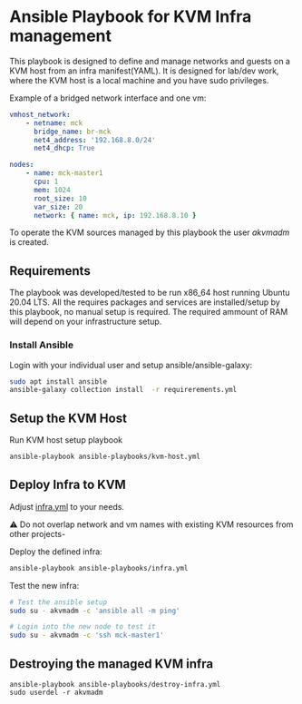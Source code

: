 # Ansible Playbook for KVM Infra management
This playbook is designed to define and manage networks and guests on a KVM host from an infra manifest(YAML). It is designed for lab/dev work, where the KVM host is a local machine and you have sudo privileges.

Example of a bridged network interface and one vm:
```yaml
vmhost_network:
    - netname: mck
      bridge_name: br-mck
      net4_address: '192.168.8.0/24'
      net4_dhcp: True

nodes:
    - name: mck-master1    
      cpu: 1
      mem: 1024
      root_size: 10
      var_size: 20
      network: { name: mck, ip: 192.168.8.10 }
```    

To operate the KVM sources managed by this playbook the user _akvmadm_ is created.


## Requirements
The playbook was developed/tested to be run x86_64 host running Ubuntu 20.04 LTS.
All the requires packages and services are installed/setup by this playbook, no manual setup is required. The required ammount of RAM will depend on your infrastructure setup.

### Install Ansible
Login with your individual user and setup ansible/ansible-galaxy:
```sh
sudo apt install ansible
ansible-galaxy collection install  -r requirerements.yml
```
## Setup the KVM Host
Run KVM host setup playbook
```sh
ansible-playbook ansible-playbooks/kvm-host.yml
```
## Deploy Infra to KVM
Adjust [infra.yml](ansible-playbooks/etc/infra.yml) to your needs.

:warning: Do not overlap network and vm names with existing KVM resources from other projects-

Deploy the defined infra:
```sh
ansible-playbook ansible-playbooks/infra.yml
```

Test the new infra:
```sh
# Test the ansible setup
sudo su - akvmadm -c 'ansible all -m ping'

# Login into the new node to test it
sudo su - akvmadm -c 'ssh mck-master1'
```
## Destroying the managed KVM infra
```
ansible-playbook ansible-playbooks/destroy-infra.yml
sudo userdel -r akvmadm
```
